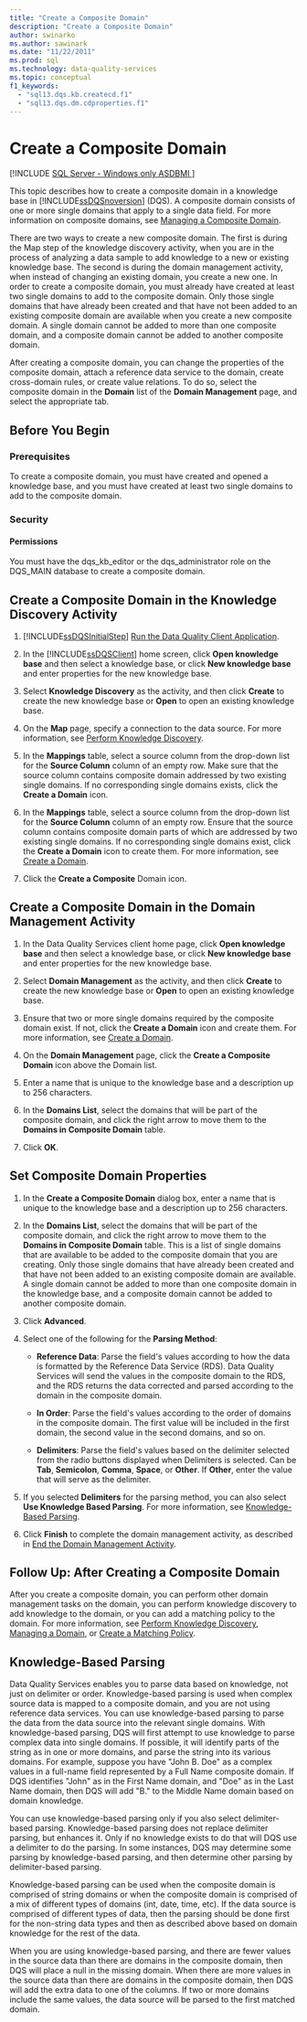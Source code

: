 ```yaml
---
title: "Create a Composite Domain"
description: "Create a Composite Domain"
author: swinarko
ms.author: sawinark
ms.date: "11/22/2011"
ms.prod: sql
ms.technology: data-quality-services
ms.topic: conceptual
f1_keywords:
  - "sql13.dqs.kb.createcd.f1"
  - "sql13.dqs.dm.cdproperties.f1"
---
```

# Create a Composite Domain

[!INCLUDE [SQL Server - Windows only ASDBMI  ](../includes/applies-to-version/sqlserver.md)]

  This topic describes how to create a composite domain in a knowledge base in [!INCLUDE[ssDQSnoversion](../includes/ssdqsnoversion-md.md)] (DQS). A composite domain consists of one or more single domains that apply to a single data field. For more information on composite domains, see [Managing a Composite Domain](../data-quality-services/managing-a-composite-domain.md).  
  
 There are two ways to create a new composite domain. The first is during the Map step of the knowledge discovery activity, when you are in the process of analyzing a data sample to add knowledge to a new or existing knowledge base. The second is during the domain management activity, when instead of changing an existing domain, you create a new one. In order to create a composite domain, you must already have created at least two single domains to add to the composite domain. Only those single domains that have already been created and that have not been added to an existing composite domain are available when you create a new composite domain. A single domain cannot be added to more than one composite domain, and a composite domain cannot be added to another composite domain.  
  
 After creating a composite domain, you can change the properties of the composite domain, attach a reference data service to the domain, create cross-domain rules, or create value relations. To do so, select the composite domain in the **Domain** list of the **Domain Management** page, and select the appropriate tab.  
  
##  <a name="BeforeYouBegin"></a> Before You Begin  
  
###  <a name="Prerequisites"></a> Prerequisites  
 To create a composite domain, you must have created and opened a knowledge base, and you must have created at least two single domains to add to the composite domain.  
  
###  <a name="Security"></a> Security  
  
####  <a name="Permissions"></a> Permissions  
 You must have the dqs_kb_editor or the dqs_administrator role on the DQS_MAIN database to create a composite domain.  
  
##  <a name="ParsingKnowledgeDiscoveryActivity"></a> Create a Composite Domain in the Knowledge Discovery Activity  
  
1.  [!INCLUDE[ssDQSInitialStep](../includes/ssdqsinitialstep-md.md)] [Run the Data Quality Client Application](../data-quality-services/run-the-data-quality-client-application.md).  
  
2.  In the [!INCLUDE[ssDQSClient](../includes/ssdqsclient-md.md)] home screen, click **Open knowledge base** and then select a knowledge base, or click **New knowledge base** and enter properties for the new knowledge base.  
  
3.  Select **Knowledge Discovery** as the activity, and then click **Create** to create the new knowledge base or **Open** to open an existing knowledge base.  
  
4.  On the **Map** page, specify a connection to the data source. For more information, see [Perform Knowledge Discovery](../data-quality-services/perform-knowledge-discovery.md).  
  
5.  In the **Mappings** table, select a source column from the drop-down list for the **Source Column** column of an empty row. Make sure that the source column contains composite domain addressed by two existing single domains. If no corresponding single domains exists, click the **Create a Domain** icon.  
  
6.  In the **Mappings** table, select a source column from the drop-down list for the **Source Column** column of an empty row. Ensure that the source column contains composite domain parts of which are addressed by two existing single domains. If no corresponding single domains exist, click the **Create a Domain** icon to create them. For more information, see [Create a Domain](../data-quality-services/create-a-domain.md).  
  
7.  Click the **Create a Composite** Domain icon.  
  
##  <a name="DomainManagementActivity"></a> Create a Composite Domain in the Domain Management Activity  
  
1.  In the Data Quality Services client home page, click **Open knowledge base** and then select a knowledge base, or click **New knowledge base** and enter properties for the new knowledge base.  
  
2.  Select **Domain Management** as the activity, and then click **Create** to create the new knowledge base or **Open** to open an existing knowledge base.  
  
3.  Ensure that two or more single domains required by the composite domain exist. If not, click the **Create a Domain** icon and create them. For more information, see [Create a Domain](../data-quality-services/create-a-domain.md).  
  
4.  On the **Domain Management** page, click the **Create a Composite Domain** icon above the Domain list.  
  
5.  Enter a name that is unique to the knowledge base and a description up to 256 characters.  
  
6.  In the **Domains List**, select the domains that will be part of the composite domain, and click the right arrow to move them to the **Domains in Composite Domain** table.  
  
7.  Click **OK**.  
  
##  <a name="CompositeDomainProperties"></a> Set Composite Domain Properties  
  
1.  In the **Create a Composite Domain** dialog box, enter a name that is unique to the knowledge base and a description up to 256 characters.  
  
2.  In the **Domains List**, select the domains that will be part of the composite domain, and click the right arrow to move them to the **Domains in Composite Domain** table. This is a list of single domains that are available to be added to the composite domain that you are creating. Only those single domains that have already been created and that have not been added to an existing composite domain are available. A single domain cannot be added to more than one composite domain in the knowledge base, and a composite domain cannot be added to another composite domain.  
  
3.  Click **Advanced**.  
  
4.  Select one of the following for the **Parsing Method**:  
  
    -   **Reference Data**: Parse the field's values according to how the data is formatted by the Reference Data Service (RDS). Data Quality Services will send the values in the composite domain to the RDS, and the RDS returns the data corrected and parsed according to the domain in the composite domain.  
  
    -   **In Order**: Parse the field's values according to the order of domains in the composite domain. The first value will be included in the first domain, the second value in the second domains, and so on.  
  
    -   **Delimiters**: Parse the field's values based on the delimiter selected from the radio buttons displayed when Delimiters is selected. Can be **Tab**, **Semicolon**, **Comma**, **Space**, or **Other**. If **Other**, enter the value that will serve as the delimiter.  
  
5.  If you selected **Delimiters** for the parsing method, you can also select **Use Knowledge Based Parsing**. For more information, see [Knowledge-Based Parsing](#KnowledgeBaseParsing).  
  
6.  Click **Finish** to complete the domain management activity, as described in [End the Domain Management Activity](/previous-versions/sql/sql-server-2016/hh510411(v=sql.130)).  
  
##  <a name="FollowUp"></a> Follow Up: After Creating a Composite Domain  
 After you create a composite domain, you can perform other domain management tasks on the domain, you can perform knowledge discovery to add knowledge to the domain, or you can add a matching policy to the domain. For more information, see [Perform Knowledge Discovery](../data-quality-services/perform-knowledge-discovery.md), [Managing a Domain](../data-quality-services/managing-a-domain.md), or [Create a Matching Policy](../data-quality-services/create-a-matching-policy.md).  
  
##  <a name="KnowledgeBaseParsing"></a> Knowledge-Based Parsing  
 Data Quality Services enables you to parse data based on knowledge, not just on delimiter or order. Knowledge-based parsing is used when complex source data is mapped to a composite domain, and you are not using reference data services. You can use knowledge-based parsing to parse the data from the data source into the relevant single domains. With knowledge-based parsing, DQS will first attempt to use knowledge to parse complex data into single domains. If possible, it will identify parts of the string as in one or more domains, and parse the string into its various domains. For example, suppose you have "John B. Doe" as a complex values in a full-name field represented by a Full Name composite domain. If DQS identifies "John" as in the First Name domain, and "Doe" as in the Last Name domain, then DQS will add "B." to the Middle Name domain based on domain knowledge.  
  
 You can use knowledge-based parsing only if you also select delimiter-based parsing. Knowledge-based parsing does not replace delimiter parsing, but enhances it. Only if no knowledge exists to do that will DQS use a delimiter to do the parsing. In some instances, DQS may determine some parsing by knowledge-based parsing, and then determine other parsing by delimiter-based parsing.  
  
 Knowledge-based parsing can be used when the composite domain is comprised of string domains or when the composite domain is comprised of a mix of different types of domains (int, date, time, etc). If the data source is comprised of different types of data, then the parsing should be done first for the non-string data types and then as described above based on domain knowledge for the rest of the data.  
  
 When you are using knowledge-based parsing, and there are fewer values in the source data than there are domains in the composite domain, then DQS will place a null in the missing domain. When there are more values in the source data than there are domains in the composite domain, then DQS will add the extra data to one of the columns. If two or more domains include the same values, the data source will be parsed to the first matched domain.  
  
